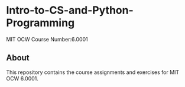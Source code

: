 # Intro-to-CS-and-Python-Programming
MIT OCW Course Number:6.0001

## About
This repository contains the course assignments and exercises for MIT OCW 6.0001.
